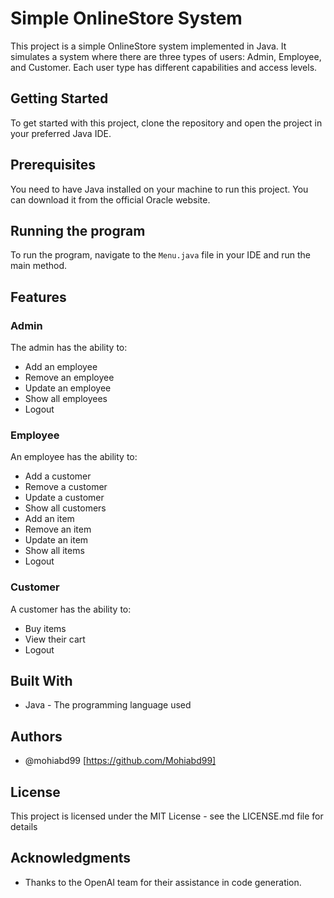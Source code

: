 # Simple OnlineStore System

This project is a simple OnlineStore system implemented in Java. It simulates a system where there are three types of users: Admin, Employee, and Customer. Each user type has different capabilities and access levels.

## Getting Started

To get started with this project, clone the repository and open the project in your preferred Java IDE.

## Prerequisites

You need to have Java installed on your machine to run this project. You can download it from the official Oracle website.

## Running the program

To run the program, navigate to the `Menu.java` file in your IDE and run the main method.

## Features

### Admin

The admin has the ability to:
- Add an employee
- Remove an employee
- Update an employee
- Show all employees
- Logout

### Employee

An employee has the ability to:
- Add a customer
- Remove a customer
- Update a customer
- Show all customers
- Add an item
- Remove an item
- Update an item
- Show all items
- Logout

### Customer

A customer has the ability to:
- Buy items
- View their cart
- Logout

## Built With

- Java - The programming language used

## Authors

- @mohiabd99 [https://github.com/Mohiabd99]

## License

This project is licensed under the MIT License - see the LICENSE.md file for details

## Acknowledgments

- Thanks to the OpenAI team for their assistance in code generation.